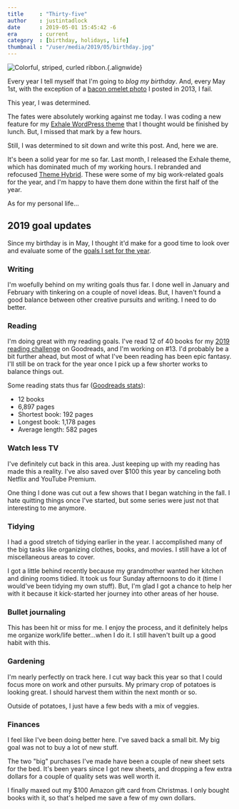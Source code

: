 ```yaml
---
title     : "Thirty-five"
author    : justintadlock
date      : 2019-05-01 15:45:42 -6
era       : current
category  : [birthday, holidays, life]
thumbnail : "/user/media/2019/05/birthday.jpg"
---
```


![Colorful, striped, curled ribbon.](http://justintadlock.com/user/media/2019/05/birthday.jpg){.alignwide}

Every year I tell myself that I'm going to _blog my birthday_.  And, every May 1st, with the exception of a [bacon omelet photo](http://justintadlock.com/archives/2012/05/01/birthday-breakfast-of-champions) I posted in 2013, I fail.

This year, I was determined.

The fates were absolutely working against me today.  I was coding a new feature for my [Exhale WordPress theme](https://themehybrid.com/themes/exhale) that I thought would be finished by lunch.  But, I missed that mark by a few hours.

Still, I was determined to sit down and write this post.  And, here we are.

It's been a solid year for me so far.  Last month, I released the Exhale theme, which has dominated much of my working hours.  I rebranded and refocused [Theme Hybrid](https://themehybrid.com).  These were some of my big work-related goals for the year, and I'm happy to have them done within the first half of the year.

As for my personal life...

## 2019 goal updates

Since my birthday is in May, I thought it'd make for a good time to look over and evaluate some of the [goals I set for the year](http://justintadlock.com/archives/2019/01/01/2019-goals).

### Writing

I'm woefully behind on my writing goals thus far.  I done well in January and February with tinkering on a couple of novel ideas.  But, I haven't found a good balance between other creative pursuits and writing.  I need to do better.

### Reading

I'm doing great with my reading goals.  I've read 12 of 40 books for my [2019 reading challenge](https://www.goodreads.com/user_challenges/14775830) on Goodreads, and I'm working on #13.  I'd probably be a bit further ahead, but most of what I've been reading has been epic fantasy.  I'll still be on track for the year once I pick up a few shorter works to balance things out.

Some reading stats thus far ([Goodreads stats](https://www.goodreads.com/user/year_in_books/2019/90151529)):

- 12 books
- 6,897 pages
- Shortest book: 192 pages
- Longest book: 1,178 pages
- Average length: 582 pages

### Watch less TV

I've definitely cut back in this area.  Just keeping up with my reading has made this a reality.  I've also saved over $100 this year by canceling both Netflix and YouTube Premium.

One thing I done was cut out a few shows that I began watching in the fall.  I hate quitting things once I've started, but some series were just not that interesting to me anymore.

### Tidying

I had a good stretch of tidying earlier in the year.  I accomplished many of the big tasks like organizing clothes, books, and movies.  I still have a lot of miscellaneous areas to cover.

I got a little behind recently because my grandmother wanted her kitchen and dining rooms tidied.  It took us four Sunday afternoons to do it (time I would've been tidying my own stuff).  But, I'm glad I got a chance to help her with it because it kick-started her journey into other areas of her house.

### Bullet journaling

This has been hit or miss for me.  I enjoy the process, and it definitely helps me organize work/life better...when I do it.  I still haven't built up a good habit with this.

### Gardening

I'm nearly perfectly on track here.  I cut way back this year so that I could focus more on work and other pursuits.  My primary crop of potatoes is looking great.  I should harvest them within the next month or so.

Outside of potatoes, I just have a few beds with a mix of veggies.

### Finances

I feel like I've been doing better here.  I've saved back a small bit.  My big goal was not to buy a lot of new stuff.

The two "big" purchases I've made have been a couple of new sheet sets for the bed.  It's been years since I got new sheets, and dropping a few extra dollars for a couple of quality sets was well worth it.

I finally maxed out my $100 Amazon gift card from Christmas.  I only bought books with it, so that's helped me save a few of my own dollars.
